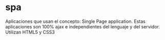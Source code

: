 spa
===

Aplicaciones que usan el concepto: Single Page application. Estas aplicaciones son 100% ajax e independientes del lenguaje y del servidor. Utilizan HTML5 y CSS3
